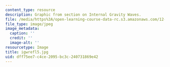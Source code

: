 ```yaml
---
content_type: resource
description: Graphic from section on Internal Gravity Waves.
file: /media/https%3A/open-learning-course-data-rc.s3.amazonaws.com/12-802-wave-motions-in-the-ocean-and-atmosphere-spring-2004/dff75ee7c4ce2095bc3c240731869e42_igwrefl5.jpg
file_type: image/jpeg
image_metadata:
  caption: ''
  credit: ''
  image-alt: ''
resourcetype: Image
title: igwrefl5.jpg
uid: dff75ee7-c4ce-2095-bc3c-240731869e42
---
```


